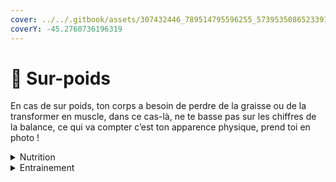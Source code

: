 ```yaml
---
cover: ../../.gitbook/assets/307432446_789514795596255_5739535086523391874_n (1).jpg
coverY: -45.2760736196319
---
```


# 🔰 Sur-poids

En cas de sur poids, ton corps a besoin de perdre de la graisse ou de la transformer en muscle, dans ce cas-là, ne te basse pas sur les chiffres de la balance, ce qui va compter c’est ton apparence physique, prend toi en photo !

<details>

<summary>Nutrition</summary>

Dans ce cas, tu vas chercher à perdre de la graisse, donc la fait un déficit calorique, mange moins que ce dont ton corps a besoin (-500cal)

</details>

<details>

<summary>Entrainement</summary>

Comme tu vas chercher à consommer le plus de calories possibles, n’hésite pas à faire des séances intensives !

</details>
